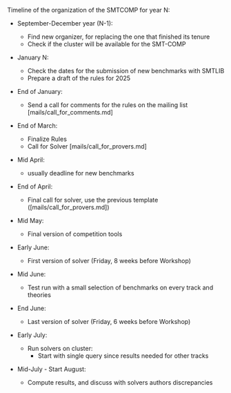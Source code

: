 Timeline of the organization of the SMTCOMP for year N:

- September-December year (N-1):
  - Find new organizer, for replacing the one that finished its tenure
  - Check if the cluster will be available for the SMT-COMP

- January N:
    - Check the dates for the submission of new benchmarks with SMTLIB
    - Prepare a draft of the rules for 2025

- End of January:
    - Send a call for comments for the rules on the mailing list [mails/call_for_comments.md]

- End of March:
    - Finalize Rules
    - Call for Solver [mails/call_for_provers.md]

- Mid April:
    - usually deadline for new benchmarks

- End of April:
    - Final call for solver, use the previous template ([mails/call_for_provers.md])


- Mid May:
    - Final version of competition tools

- Early June:
    - First version of solver (Friday, 8 weeks before Workshop)

- Mid June:
    - Test run with a small selection of benchmarks on every track and theories

- End June:
    - Last version of solver (Friday, 6 weeks before Workshop)

- Early July:
    - Run solvers on cluster:
        - Start with single query since results needed for other tracks

- Mid-July - Start August:
    - Compute results, and discuss with solvers authors discrepancies
